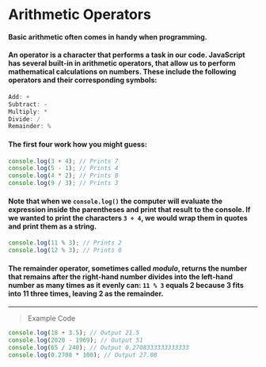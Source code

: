 # **Arithmetic Operators**

#### Basic arithmetic often comes in handy when programming.

#### An operator is a character that performs a task in our code. JavaScript has several built-in in arithmetic operators, that allow us to perform mathematical calculations on numbers. These include the following operators and their corresponding symbols:

```js
Add: +
Subtract: -
Multiply: *
Divide: /
Remainder: %
```
#### The first four work how you might guess:
```js
console.log(3 + 4); // Prints 7
console.log(5 - 1); // Prints 4
console.log(4 * 2); // Prints 8
console.log(9 / 3); // Prints 3
```
#### Note that when we `console.log()` the computer will evaluate the expression inside the parentheses and print that result to the console. If we wanted to print the characters `3 + 4`, we would wrap them in quotes and print them as a string.
```js
console.log(11 % 3); // Prints 2
console.log(12 % 3); // Prints 0
```
#### The remainder operator, sometimes called *modulo*, returns the number that remains after the right-hand number divides into the left-hand number as many times as it evenly can: `11 % 3` equals 2 because 3 fits into 11 three times, leaving 2 as the remainder.
---
> Example Code
```js
console.log(18 + 3.5); // Output 21.5
console.log(2020 - 1969); // Output 51
console.log(65 / 240); // Output 0.2708333333333333
console.log(0.2708 * 100); // Output 27.08
```